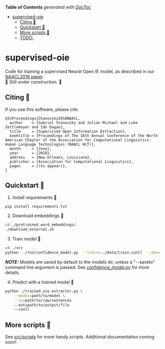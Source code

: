 <!-- START doctoc generated TOC please keep comment here to allow auto update -->
<!-- DON'T EDIT THIS SECTION, INSTEAD RE-RUN doctoc TO UPDATE -->
**Table of Contents**  *generated with [DocToc](https://github.com/thlorenz/doctoc)*

- [supervised-oie](#supervised-oie)
  - [Citing :bookmark:](#citing-bookmark)
  - [Quickstart :hatching_chick:](#quickstart-hatching_chick)
  - [More scripts :bicyclist:](#more-scripts-bicyclist)
  - [TODO:](#todo)

<!-- END doctoc generated TOC please keep comment here to allow auto update -->

# supervised-oie
Code for training a supervised Neural Open IE model, as described in our [NAACL2018 paper](https://www.cs.bgu.ac.il/~gabriels/naacl2018.pdf).<br>
:construction: Still under construction. :construction:


Citing :bookmark:
------
If you use this software, please cite:
```
@InProceedings{Stanovsky2018NAACL,
  author    = {Gabriel Stanovsky and Julian Michael and Luke Zettlemoyer and Ido Dagan},
  title     = {Supervised Open Information Extraction},
  booktitle = {Proceedings of The 16th Annual Conference of the North American Chapter of the Association for Computational Linguistics: Human Language Technologies (NAACL HLT)},
  month     = {June},
  year      = {2018},
  address   = {New Orleans, Louisiana},
  publisher = {Association for Computational Linguistics},
  pages     = {(to appear)},
}
```

Quickstart :hatching_chick:
-----------

1. Install requirements :bow:
```bash
pip install requirements.txt
```

2. Download embeddings :walking:
```bash
cd ./pretrained_word_embeddings/
./download_external.sh
```

3. Train model :running:
```bash
cd ./src
python  ./rnn/confidence_model.py  --train=../data/train.conll  --dev=../data/dev.conll  --test=../data/test.conll --load_hyperparams=../hyerparams/confidence.json```
```
***NOTE:*** Models are saved by default to the models dir, unless a "--saveto"
command line argument is passed. See [confidence_model.py](src/rnn/confidence_model.py) for more details. 

4. Predict with a trained model :clap:
```bash
python ./trained_oie_extractor.py \
    --model=path/to/model \
    --in=path/to/raw/sentences
    --out=path/to/output/file
    --conll
```

More scripts :bicyclist:
------------

See [src/scripts](src/scripts) for more handy scripts. Additional documentation coming soon!

